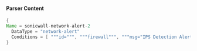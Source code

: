 #### Parser Content
```Java
{
Name = sonicwall-network-alert-2
  DataType = "network-alert"
  Conditions = [ """id=""", """firewall""", """msg="IPS Detection Alert""", """c=32""" ]
}
```